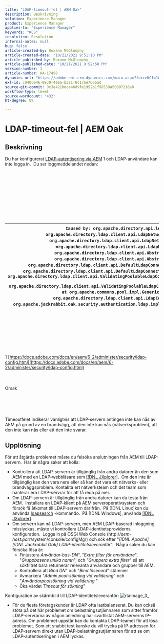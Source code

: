 ```yaml
---
title: "LDAP-timeout-fel | AEM Oak"
description: Beskrivning
solution: Experience Manager
product: Experience Manager
applies-to: "Experience Manager"
keywords: "KCS"
resolution: Resolution
internal-notes: null
bug: false
article-created-by: Roxann McGlumphy
article-created-date: "10/21/2021 9:51:18 PM"
article-published-by: Roxann McGlumphy
article-published-date: "10/21/2021 9:52:58 PM"
version-number: 1
article-number: KA-17498
dynamics-url: "https://adobe-ent.crm.dynamics.com/main.aspx?forceUCI=1&pagetype=entityrecord&etn=knowledgearticle&id=72595e04-b932-ec11-b6e5-000d3a5ba97a"
exl-id: c0406e46-0830-4e6a-b321-0d176e7665ad
source-git-commit: 0c3e421beca46d9fe1952b1f98538a50697216a0
workflow-type: tm+mt
source-wordcount: '432'
ht-degree: 0%

---
```


# LDAP-timeout-fel | AEM Oak

## Beskrivning


Du har konfigurerat [LDAP-autentisering via AEM](https://docs.adobe.com/docs/en/aem/6-2/administer/security/ldap-config.html) 1 och LDAP-användare kan inte logga in.  Du ser loggmeddelandet nedan:
<br><br><br><br><br> <br><br> <br><br><br><br>

| `Caused by: org.apache.directory.api.ldap.model.exception.LdapException: TimeOut occurred` `at org.apache.directory.ldap.client.api.LdapNetworkConnection.writeRequest(LdapNetworkConnection.java:4106)` `at org.apache.directory.ldap.client.api.LdapNetworkConnection.bindAsync(LdapNetworkConnection.java:1290)` `at org.apache.directory.ldap.client.api.LdapNetworkConnection.bind(LdapNetworkConnection.java:1188)` `at org.apache.directory.ldap.client.api.AbstractLdapConnection.bind(AbstractLdapConnection.java:127)` `at org.apache.directory.ldap.client.api.AbstractLdapConnection.bind(AbstractLdapConnection.java:112)` `at org.apache.directory.ldap.client.api.DefaultLdapConnectionFactory.bindConnection(DefaultLdapConnectionFactory.java:64)` `at org.apache.directory.ldap.client.api.DefaultLdapConnectionFactory.newLdapConnection(DefaultLdapConnectionFactory.java:107)` `at org.apache.directory.ldap.client.api.ValidatingPoolableLdapConnectionFactory.makeObject(ValidatingPoolableLdapConnectionFactory.java:133)` `at org.apache.directory.ldap.client.api.ValidatingPoolableLdapConnectionFactory.makeObject(ValidatingPoolableLdapConnectionFactory.java:59)` `at org.apache.commons.pool.impl.GenericObjectPool.borrowObject(GenericObjectPool.java:1188)` `at org.apache.directory.ldap.client.api.LdapConnectionPool.getConnection(LdapConnectionPool.java:123)` `at org.apache.jackrabbit.oak.security.authentication.ldap.impl.LdapIdentityProvider.connect(LdapIdentityProvider.java:771)` `... 57 common frames omitted` |
| --- |

<br><br><br><br><br> <br><br>
1 [https://docs.adobe.com/docs/en/aem/6-2/administer/security/ldap-config.html](https://docs.adobe.com/docs/en/aem/6-2/administer/security/ldap-config.html)
<br><br><br><br>Orsak<br><br><br><br><br><br>
Timeoutfelet indikerar vanligtvis att LDAP-servern antingen inte kan nås av AEM på grund av en brandvägg, att den inte kan nås (nätverksproblem), att den inte kan nås eller att den inte svarar.


## Upplösning


För att åtgärda problemet måste du felsöka anslutningen från AEM till LDAP-servern.  Här är några saker att kolla:

- Kontrollera att LDAP-servern är tillgänglig från andra datorer än den som AEM med en LDAP-webbläsare som [[!DNL JXplorer]](http://jxplorer.org/).  Om den inte är tillgänglig kan den vara nere eller så kan det vara ett nätverks- eller brandväggsproblem. Kontakta ert nätverksteam och det team som hanterar era LDAP-servrar för att få reda på mer.
- Om LDAP-servern är tillgänglig från andra datorer kan du testa från AEM.  Installera en LDAP-klient på AEM serveroperativsystem och försök få åtkomst till LDAP-servern därifrån.  På [!DNL Linux]kan du använda [ldapsearch](https://access.redhat.com/documentation/en-US/Red_Hat_Directory_Server/8.2/html/Administration_Guide/Examples-of-common-ldapsearches.html) -kommando.  På [!DNL Windows], använda [[!DNL JXplorer]](http://jxplorer.org/).
- Om servern kan nå LDAP-servern, men AEM LDAP-baserad inloggning misslyckas, måste vi kontrollera LDAP-identitetsproviderns konfiguration.  Logga in på OSGi Web Console (http://*aem-host:port*/system/console/configMgr) och sök efter &quot;*[!DNL Apache][!DNL Jackrabbit Oak] LDAP-identitetsleverantör*&quot;.  Några saker du kan försöka lösa är:
   - Finjustera *Användar-bas-DN*&quot;, &quot;*Extra filter för användare*&quot;, &quot;*Gruppbasens unika namn*&quot;, och &quot;*Gruppera extra filter*&quot; så att sökfiltret bara returnerar relevanta användare och grupper till AEM.
   - Kontrollera att *Bind DN*&quot; och &quot;*Bind lösenord*&quot; stämmer
   - Avmarkera &quot;*Admin pool-sökning vid validering*&quot; och &quot;*Användarpoolsökning vid validering.*&quot;
   - Öka värdet *Timeout för sökning*&quot;


Konfiguration av skärmbild till LDAP-identitetsleverantör:
![rtaimage_3_](https://helpx.adobe.com/content/dam/help/en/experience-manager/kb/LDAP-error/jcr%3acontent/main-pars/image/rtaimage_3_.png "rtaimage_3_")
- För de flesta företagskunder är LDAP ofta lastbalanserat. Du kan också stöta på det här problemet om belastningsutjämnaren som sitter framför LDAP-servrarna av någon anledning har svartlistat AEM-serverns IP-adress. Om problemet uppstår kan du kontakta LDAP-teamet för att lösa problemet. Som ett snabbt test kanske du vill trycka på IP-adressen för LDAP-servern direkt utan LDAP-belastningsutjämnaren för att se om LDAP-autentiseringen i AEM lyckas.
